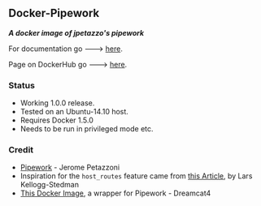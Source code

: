 ## Docker-Pipework
**_A docker image of jpetazzo's pipework_**

For documentation go ---> [here](https://github.com/dreamcat4/docker-images/blob/master/pipework/0.%20Introduction.md).

Page on DockerHub go ---> [here](https://registry.hub.docker.com/u/dreamcat4/pipework/).

### Status 

* Working 1.0.0 release.
* Tested on an Ubuntu-14.10 host.
* Requires Docker 1.5.0
* Needs to be run in privileged mode etc.

### Credit

* [Pipework](https://github.com/jpetazzo/pipework) - Jerome Petazzoni
* Inspiration for the `host_routes` feature came from [this Article](http://blog.oddbit.com/2014/08/11/four-ways-to-connect-a-docker/), by Lars Kellogg-Stedman
* [This Docker Image](https://github.com/dreamcat4/docker-images/tree/master/pipework), a wrapper for Pipework - Dreamcat4
